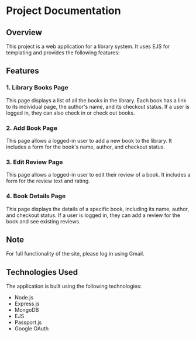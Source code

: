 # Project Documentation

## Overview

This project is a web application for a library system. It uses EJS for templating and provides the following features:

## Features

### 1. Library Books Page

This page displays a list of all the books in the library. Each book has a link to its individual page, the author's name, and its checkout status. If a user is logged in, they can also check in or check out books.

### 2. Add Book Page

This page allows a logged-in user to add a new book to the library. It includes a form for the book's name, author, and checkout status.

### 3. Edit Review Page

This page allows a logged-in user to edit their review of a book. It includes a form for the review text and rating.

### 4. Book Details Page

This page displays the details of a specific book, including its name, author, and checkout status. If a user is logged in, they can add a review for the book and see existing reviews.

## Note

For full functionality of the site, please log in using Gmail.

## Technologies Used

The application is built using the following technologies:

- Node.js
- Express.js
- MongoDB
- EJS
- Passport.js
- Google OAuth
